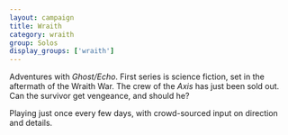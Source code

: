 ```yaml
---
layout: campaign
title: Wraith
category: wraith
group: Solos
display_groups: ['wraith']
---
```


Adventures with *Ghost/Echo*. First series is science fiction, set in the aftermath of the Wraith War. The crew of the *Axis* has just been sold out. Can the survivor get vengeance, and should he?

Playing just once every few days, with crowd-sourced input on direction and details.

